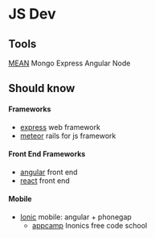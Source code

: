 JS Dev
=========

## Tools
[MEAN](http://mean.io/) Mongo Express Angular Node


## Should know

#### Frameworks
* [express](https://github.com/strongloop/express) web framework
* [meteor](https://github.com/meteor/meteor) rails for js framework

#### Front End Frameworks
* [angular](https://github.com/angular/angular.js) front end
* [react](https://github.com/facebook/react ) front end

#### Mobile
* [Ionic](https://github.com/driftyco/ionic) mobile: angular + phonegap
  - [appcamp](http://appcamp.io) Inonics free code school   
